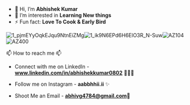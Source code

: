 

- 👋 Hi, I’m **Abhishek Kumar**
- 👀 I’m interested in **Learning New things**
- ⚡ Fun fact: **Love To Cook & Early Bird**

![1_pjmEYyOqkEJqu9NtnEiZMg](https://github.com/user-attachments/assets/78bc2eae-1623-40cf-9d69-b46654d6bd7f)![1_ik9N6EPd6H6ElO3R_N-Suw](https://github.com/user-attachments/assets/06cd2e2c-ab9d-48c5-a847-7bbf70b5cb7f)![AZ104](https://github.com/user-attachments/assets/6f61fbcf-47b2-418a-a5d5-ed6b66737371)![AZ400](https://github.com/user-attachments/assets/b5f3ca7e-7fdb-4b09-b5ce-8168ad784ccd)


 📫 How to reach me 📫

- Connect with me on LinkedIn - **www.linkedin.com/in/abhishekkumar0802** 👨🏻‍💻

- Follow me on Instagram - **aabbhhii.ii** ✨

- Shoot Me an Email -  **abhivg4784@gmail.com**💌

<!---
ABHI080291/ABHI080291 is a ✨ special ✨ repository because its `README.md` (this file) appears on your GitHub profile.
You can click the Preview link to take a look at your changes.
--->
